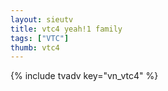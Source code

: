 ```yaml
---
layout: sieutv
title: vtc4 yeah!1 family
tags: ["VTC"]
thumb: vtc4
---
```

{% include tvadv key="vn_vtc4" %}
